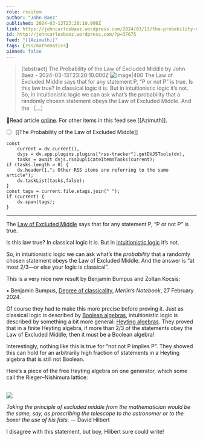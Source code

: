 ```yaml
---
role: rssitem
author: "John Baez"
published: 2024-03-13T23:20:10.000Z
link: https://johncarlosbaez.wordpress.com/2024/03/13/the-probability-of-the-law-of-excluded-middle/
id: http://johncarlosbaez.wordpress.com/?p=37675
feed: "[[Azimuth]]"
tags: [rss/mathematics]
pinned: false
---
```


> [!abstract] The Probability of the Law of Excluded Middle by John Baez - 2024-03-13T23:20:10.000Z
> <span class="rss-image">![image|400](https://johncarlosbaez.files.wordpress.com/2024/03/free_heyting_algebra_on_one_generator.jpg)</span> The Law of Excluded Middle says that for any statement P, “P or not P” is true. Is this law true? In classical logic it is. But in intuitionistic logic it’s not. So, in intuitionistic logic we can ask what’s the probability that a randomly chosen statement obeys the Law of Excluded Middle. And the ［…］

🔗Read article [online](https://johncarlosbaez.wordpress.com/2024/03/13/the-probability-of-the-law-of-excluded-middle/). For other items in this feed see [[Azimuth]].

- [ ] [[The Probability of the Law of Excluded Middle]]

~~~dataviewjs
const
    current = dv.current(),
	dvjs = dv.app.plugins.plugins["rss-tracker"].getDVJSTools(dv),
	tasks = await dvjs.rssDuplicateItemsTasks(current);
if (tasks.length > 0) {
	dv.header(1,"⚠ Other RSS items are referring to the same article");
    dv.taskList(tasks,false);
}
const tags = current.file.etags.join(" ");
if (current) {
	dv.span(tags);
}
~~~

- - -
The [Law of Excluded Middle](https://en.wikipedia.org/wiki/Law_of_excluded_middle) says that for any statement P, “P or not P” is true.

Is this law true? In classical logic it is. But in [intuitionistic logic](https://en.wikipedia.org/wiki/Intuitionistic_logic) it’s not.

So, in intuitionistic logic we can ask what’s the _probability_ that a randomly chosen statement obeys the Law of Excluded Middle. And the answer is “at most 2/3—or else your logic is classical”.

This is a very nice new result by Benjamin Bumpus and Zoltan Kocsis:

• Benjamin Bumpus, [Degree of classicality](https://bmbumpus.com/2024/02/27/degree-of-classicality/), _Merlin’s Notebook_, 27 February 2024.

Of course they had to make this more precise before proving it. Just as classical logic is described by [Boolean algebras](https://en.wikipedia.org/wiki/Boolean_algebra), intuitionistic logic is described by something a bit more general: [Heyting algebras](https://en.wikipedia.org/wiki/Heyting_algebra). They proved that in a finite Heyting algebra, if more than 2/3 of the statements obey the Law of Excluded Middle, then it must be a Boolean algebra!

Interestingly, nothing like this is true for “not not P implies P”. They showed this can hold for an arbitrarily high fraction of statements in a Heyting algebra that is still not Boolean.

Here’s a piece of the free Heyting algebra on one generator, which some call the Rieger–Nishimura lattice:

[  
![](https://i0.wp.com/math.ucr.edu/home/baez/mathematical/free_heyting_algebra_on_one_generator.jpg)  
](https://commons.wikimedia.org/wiki/File:Rieger-Nishimura.svg)

_Taking the principle of excluded middle from the mathematician would be the same, say, as proscribing the telescope to the astronomer or to the boxer the use of his fists._ — David Hilbert

I disagree with this statement, but boy, Hilbert sure could write!